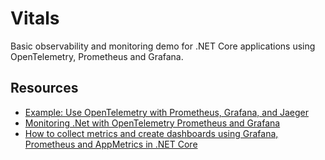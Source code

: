 # Vitals

Basic observability and monitoring demo for .NET Core applications using OpenTelemetry, Prometheus and Grafana.

## Resources

- [Example: Use OpenTelemetry with Prometheus, Grafana, and Jaeger](https://learn.microsoft.com/en-us/dotnet/core/diagnostics/observability-prgrja-example)
- [Monitoring .Net with OpenTelemetry Prometheus and Grafana](https://www.youtube.com/watch?v=ePYQEl_ZxCs)
- [How to collect metrics and create dashboards using Grafana, Prometheus and AppMetrics in .NET Core](https://www.youtube.com/watch?v=sM7D8biBf4k)
